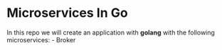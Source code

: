 # Microservices In Go
In this repo we will create an application with **golang** with the following microservices:
    - Broker